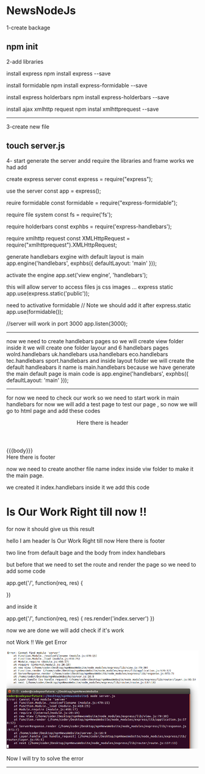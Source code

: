 # NewsNodeJs
1-create backage 

npm init
--------------------------------------------
2-add libraries

install express
npm install express --save

install formidable
npm install express-formidable --save

install express holderbars
npm install express-holderbars --save

install ajax xmlhttp request
npm instal xmlhttprequest --save

-------------------------------------------
3-create new file 

touch server.js 
---------------------------------------------------------------------------------------------


4- start generate the server andd require the libraries and frame works we had add 

create express server
const express = require("express");

use the server 
const app = express();

reuire formidable
const formidable = require("express-formidable");

require file system
const fs = require('fs');

require holderbars
const exphbs = require('express-handlebars');

require xmlhttp request
const XMLHttpRequest = require("xmlhttprequest").XMLHttpRequest;


generate handlebars exgine with default layout is main
app.engine('handlebars', exphbs({ defaultLayout: 'main' }));

activate the engine
app.set('view engine', 'handlebars');


this will allow server to access files js css images ... express static
app.use(express.static('public'));

need to activative formidable // Note we should add it after express.static
app.use(formidable());


//server will work in port 3000
app.listen(3000);

-----------------------------------------------------------------------------------------------

now we need to create handlebars pages so we will create view folder inside it we will create one folder layour and 6 handlebars pages
wolrd.handlebars uk.handlebars  usa.handlebars  eco.handlebars  tec.handlebars sport.handlebars 
and inside layout folder we will create the default handleabars it name is main.handlebars
because we have generate the main default page is main code is 
app.engine('handlebars', exphbs({ defaultLayout: 'main' }));

------------------------------------------------------------------------------------------------

for now we need to check our work so we need to start work in main handlebars for now we will add a test page to test our page ,
so now we will go to html page and add these codes


<!Docype html>
<head>
        <title></title>
 </head>  

<body>
        <header>Here there is header</header>
        {{{body}}}
        <footer>Here there is footer<footer>
</body>

now we need to create another file name index inside viw folder to make it the main page.

we created it index.handlebars inside it we add this code <h1>Is Our Work Right till now !!</h1>

for now it should give us this result 

hello I am header
Is Our Work Right till now
Here there is footer

two line from default bage and the body from index handlebars

but before that we need to set the route and render the page so we need to add some code

app.get('/', function(req, res) {

})

and inside it 

app.get('/', function(req, res) {
	res.render('index.server')
})

now we are done we will add check if it's work 

not Work !! We get Error 


 
![GitHub Logo](mdImages/CantFindServerModel.png)


Now I will try to solve the error

-------------------------------------------------------------------------------
